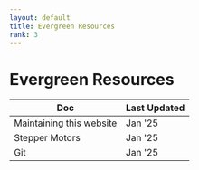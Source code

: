 ```yaml
---
layout: default
title: Evergreen Resources
rank: 3
---
```


# Evergreen Resources

| Doc | Last Updated |
| -------- | ------- |
| Maintaining this website  | Jan '25 |
| Stepper Motors | Jan '25 |
| Git | Jan '25 |